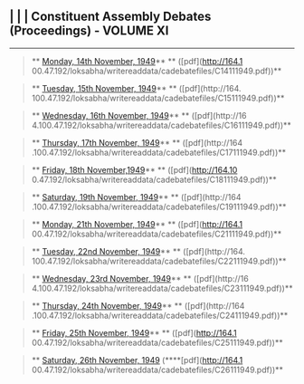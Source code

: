 |  |  | ****Constituent Assembly Debates (Proceedings) -** VOLUME XI**  
---  
  
* * *

> ** [Monday, 14th November, 1949](C14111949.html)**    ** ([pdf](http://164.1
00.47.192/loksabha/writereaddata/cadebatefiles/C14111949.pdf))**

>

> ** [Tuesday, 15th November, 1949](C15111949.html)**    ** ([pdf](http://164.
100.47.192/loksabha/writereaddata/cadebatefiles/C15111949.pdf))**

>

> ** [Wednesday, 16th November, 1949](C16111949.html)**    ** ([pdf](http://16
4.100.47.192/loksabha/writereaddata/cadebatefiles/C16111949.pdf))**

>

> ** [Thursday, 17th November, 1949](C17111949.html)**    ** ([pdf](http://164
.100.47.192/loksabha/writereaddata/cadebatefiles/C17111949.pdf))**

>

> ** [Friday, 18th November,1949](C18111949.html)**    ** ([pdf](http://164.10
0.47.192/loksabha/writereaddata/cadebatefiles/C18111949.pdf))**

>

> ** [Saturday, 19th November, 1949](C19111949.html)**    ** ([pdf](http://164
.100.47.192/loksabha/writereaddata/cadebatefiles/C19111949.pdf))**

>

> ** [Monday, 21th November, 1949](C21111949.html)**    ** ([pdf](http://164.1
00.47.192/loksabha/writereaddata/cadebatefiles/C21111949.pdf))**

>

> ** [Tuesday, 22nd November, 1949](C22111949.html)**    ** ([pdf](http://164.
100.47.192/loksabha/writereaddata/cadebatefiles/C22111949.pdf))**

>

> ** [Wednesday, 23rd November, 1949](C23111949.html)**    ** ([pdf](http://16
4.100.47.192/loksabha/writereaddata/cadebatefiles/C23111949.pdf))**

>

> ** [Thursday, 24th November, 1949](C24111949.html)**    ** ([pdf](http://164
.100.47.192/loksabha/writereaddata/cadebatefiles/C24111949.pdf))**

>

> ** [Friday, 25th November, 1949](C25111949.html)**    ** ([pdf](http://164.1
00.47.192/loksabha/writereaddata/cadebatefiles/C25111949.pdf))**

>

> ** [Saturday, 26th November, 1949](C26111949.html)   (****[pdf](http://164.1
00.47.192/loksabha/writereaddata/cadebatefiles/C26111949.pdf))**

